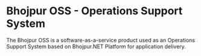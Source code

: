 # Bhojpur OSS - Operations Support System
The Bhojpur OSS is a software-as-a-service product used as an Operations Support System based on Bhojpur.NET Platform for application delivery.
